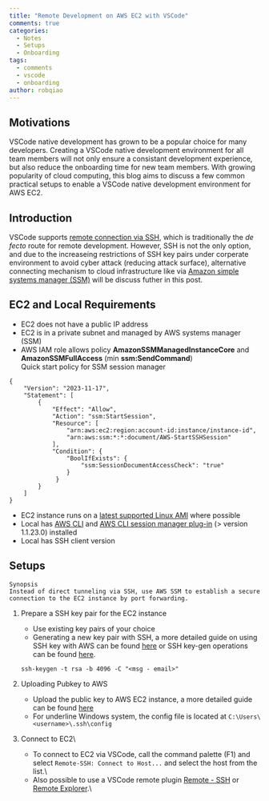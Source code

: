 ```yaml
---
title: "Remote Development on AWS EC2 with VSCode"
comments: true
categories:
  - Notes
  - Setups
  - Onboarding
tags:
  - comments
  - vscode
  - onboarding
author: robqiao
---
```


## Motivations
VSCode native development has grown to be a popular choice for many developers. Creating a VSCode native development environment for all team members will not only ensure a consistant development experience, but also reduce the onboarding time for new team members. With growing popularity of cloud computing, this blog aims to discuss a few common practical setups to enable a VSCode native development environment for AWS EC2.

## Introduction
VSCode supports [remote connection via SSH](https://code.visualstudio.com/docs/remote/ssh-tutorial), which is traditionally the *de fecto* route for remote development. However, SSH is not the only option, and due to the increaseing restrictions of SSH key pairs under corperate environment to avoid cyber attack (reducing attack surface), alternative connecting mechanism to cloud infrastructure like via [Amazon simple systems manager (SSM)](https://docs.aws.amazon.com/systems-manager/latest/userguide/what-is-systems-manager.html) will be discuss futher in this post.

## EC2 and Local Requirements
* EC2 does not have a public IP address
* EC2 is in a private subnet and managed by AWS systems manager (SSM)
* AWS IAM role allows policy __AmazonSSMManagedInstanceCore__ and __AmazonSSMFullAccess__ (min __ssm:SendCommand__)\
Quick start policy for SSM session manager

```
{
    "Version": "2023-11-17",
    "Statement": [
        {
            "Effect": "Allow",
            "Action": "ssm:StartSession",
            "Resource": [
                "arn:aws:ec2:region:account-id:instance/instance-id",
                "arn:aws:ssm:*:*:document/AWS-StartSSHSession"
            ],
            "Condition": {
                "BoolIfExists": {
                    "ssm:SessionDocumentAccessCheck": "true"
                }
             }
        }
    ]
}
```
* EC2 instance runs on a [latest supported Linux AMI](https://docs.aws.amazon.com/AWSEC2/latest/UserGuide/finding-an-ami.html) where possible
* Local has [AWS CLI](https://docs.aws.amazon.com/cli/latest/userguide/install-cliv2-linux.html) and [AWS CLI session manager plug-in](https://docs.aws.amazon.com/systems-manager/latest/userguide/session-manager-working-with-install-plugin.html) (> version 1.1.23.0) installed
* Local has SSH client version 

## Setups
``````
Synopsis
Instead of direct tunneling via SSH, use AWS SSM to establish a secure connection to the EC2 instance by port forwarding.
``````

1. Prepare a SSH key pair for the EC2 instance
    - Use existing key pairs of your choice
    - Generating a new key pair with SSH, a more detailed guide on using SSH key with AWS can be found [here](https://docs.aws.amazon.com/AWSEC2/latest/UserGuide/ec2-key-pairs.html#having-ec2-create-your-key-pair) or SSH key-gen operations can be found [here](https://www.ssh.com/academy/ssh/keygen).
    ```
    ssh-keygen -t rsa -b 4096 -C "<msg - email>"
    ```
1. Uploading Pubkey to AWS
    - Upload the public key to AWS EC2 instance, a more detailed guide can be found [here](https://docs.aws.amazon.com/AWSEC2/latest/UserGuide/ec2-key-pairs.html#how-to-generate-your-own-key-and-import-it-to-aws)
    <script src="https://gist.github.com/manifestoso/7b7a38dd7910560e962c5a76a561c9e0.js?file=uploadpubkey.sh" type="text/javascript">

1. Config local SSH client
    - Edit SSH config file with your choice of editor, for example, nano or text editor

    - Also possible to configure directly inside VSCode, call `Remote-SSH: Open Configuration File...` from the [Command Palette (F1)](https://code.visualstudio.com/docs/getstarted/userinterface#_command-palette) to open SSH client config file, for underline Linux system commonly located at `~/.ssh/config`  
    <script src="https://gist.github.com/manifestoso/7b7a38dd7910560e962c5a76a561c9e0.js?file=bashshell.txt" type="text/javascript"></script>
    - For underline Windows system, the config file is located at `C:\Users\<username>\.ssh\config`
    <script src="https://gist.github.com/manifestoso/7b7a38dd7910560e962c5a76a561c9e0.js?file=powershell.txt" type="text/javascript"></script>

1. Connect to EC2\
    - To connect to EC2 via VSCode, call the command palette (F1) and select `Remote-SSH: Connect to Host...` and select the host from the list.\
    - Also possible to use a VSCode remote plugin [Remote - SSH](https://marketplace.visualstudio.com/items?itemName=ms-vscode-remote.remote-ssh) or [Remote Explorer](https://marketplace.visualstudio.com/items?itemName=ms-vscode.remote-explorer).\